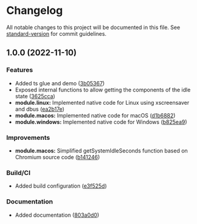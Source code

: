 # Changelog

All notable changes to this project will be documented in this file. See [standard-version](https://github.com/conventional-changelog/standard-version) for commit guidelines.

## 1.0.0 (2022-11-10)


### Features

* Added ts glue and demo ([3b05367](https://github.com/paymoapp/node-real-idle/commit/3b0536724ac0d743dfd85942e458f29aff7d6f49))
* Exposed internal functions to allow getting the components of the idle state ([3625cca](https://github.com/paymoapp/node-real-idle/commit/3625cca4f7623617b86a9245d0ef4407c5e75d14))
* **module.linux:** Implemented native code for Linux using xscreensaver and dbus ([ea2b17e](https://github.com/paymoapp/node-real-idle/commit/ea2b17e12113cb71c585455e13affb2b75fad36d))
* **module.macos:** Implemented native code for macOS ([d1b6882](https://github.com/paymoapp/node-real-idle/commit/d1b688252b57821db9a34e84b18c1fa669bf7838))
* **module.windows:** Implemented native code for Windows ([b825ea9](https://github.com/paymoapp/node-real-idle/commit/b825ea9ffbfd9b2ba17ead00076b5ad2ce9c87f9))


### Improvements

* **module.macos:** Simplified getSystemIdleSeconds function based on Chromium source code ([b141246](https://github.com/paymoapp/node-real-idle/commit/b141246ac43604e008ece55e59714c66b42d29e4))


### Build/CI

* Added build configuration ([e3f525d](https://github.com/paymoapp/node-real-idle/commit/e3f525de177b8769962cd002664ee6befae3d6fc))


### Documentation

* Added documentation ([803a0d0](https://github.com/paymoapp/node-real-idle/commit/803a0d05f84707dea1428eb72335e61a6c496067))

